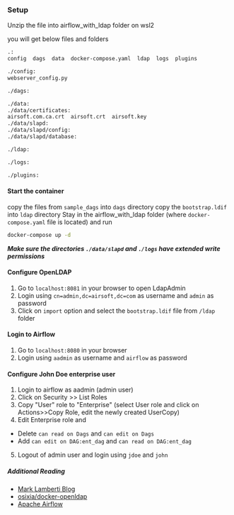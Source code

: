 ### Setup

Unzip the file into airflow_with_ldap folder on wsl2

you will get below files and folders
```bash
.:
config  dags  data  docker-compose.yaml  ldap  logs  plugins

./config:
webserver_config.py

./dags:

./data:
./data/certificates:
airsoft.com.ca.crt  airsoft.crt  airsoft.key
./data/slapd:
./data/slapd/config:
./data/slapd/database:

./ldap:

./logs:

./plugins:
```
#### Start the container
copy the files from `sample_dags` into `dags` directory
copy the `bootstrap.ldif` into `ldap` directory
Stay in the airflow_with_ldap folder (where `docker-compose.yaml` file is located) and run
```bash
docker-compose up -d
```
***Make sure the directories `./data/slapd` and `./logs` have extended write permissions***

#### Configure OpenLDAP
1. Go to `localhost:8081` in your browser to open LdapAdmin
2. Login using `cn=admin,dc=airsoft,dc=com` as username and `admin` as password
3. Click on `import` option and select the `bootstrap.ldif` file from `/ldap` folder

#### Login to Airflow
1. Go to `localhost:8080` in your browser
2. Login using `aadmin` as username and `airflow` as password

#### Configure John Doe enterprise user
1. Login to airflow as aadmin (admin user)
2. Click on Security >> List Roles
3. Copy "User" role to "Enterprise" (select User role and click on Actions>>Copy Role, edit the newly created UserCopy)
4. Edit Enterprise role and 
  - Delete `can read on Dags` and `can edit on Dags`
  - Add `can edit on DAG:ent_dag` and `can read on DAG:ent_dag`
5. Logout of admin user and login using `jdoe` and `john`

##### Additional Reading
- [Mark Lamberti Blog](https://www.notion.so/Airflow-with-LDAP-in-10-mins-cbcbe5690d3648f48ee7e8ca45cb755f#26bcef44783e40efa49aa2aca5b45716)
- [osixia/docker-openldap](https://github.com/osixia/docker-openldap)
- [Apache Airflow](https://airflow.apache.org/docs/apache-airflow/stable/start/docker.html)

